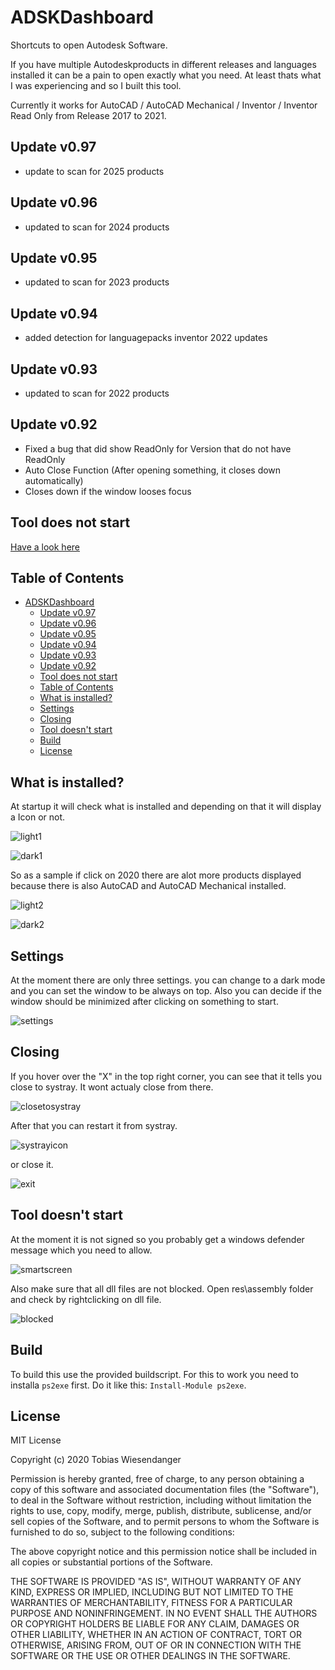 # ADSKDashboard

Shortcuts to open Autodesk Software.

If you have multiple Autodeskproducts in different releases and languages installed it can be a pain to open exactly what you need. At least thats what I was experiencing and so I built this tool.

Currently it works for AutoCAD / AutoCAD Mechanical / Inventor / Inventor Read Only from Release 2017 to 2021.

## Update v0.97

- update to scan for 2025 products

## Update v0.96

- updated to scan for 2024 products

## Update v0.95

- updated to scan for 2023 products

## Update v0.94

- added detection for languagepacks inventor 2022 updates

## Update v0.93

- updated to scan for 2022 products

## Update v0.92

- Fixed a bug that did show ReadOnly for Version that do not have ReadOnly
- Auto Close Function (After opening something, it closes down automatically)
- Closes down if the window looses focus

## Tool does not start

[Have a look here](https://github.com/TWiesendanger/ADSKDashboardPS#tool-doesnt-start)

## Table of Contents

- [ADSKDashboard](#adskdashboard)
  - [Update v0.97](#update-v097)
  - [Update v0.96](#update-v096)
  - [Update v0.95](#update-v095)
  - [Update v0.94](#update-v094)
  - [Update v0.93](#update-v093)
  - [Update v0.92](#update-v092)
  - [Tool does not start](#tool-does-not-start)
  - [Table of Contents](#table-of-contents)
  - [What is installed?](#what-is-installed)
  - [Settings](#settings)
  - [Closing](#closing)
  - [Tool doesn't start](#tool-doesnt-start)
  - [Build](#build)
  - [License](#license)

## What is installed?

At startup it will check what is installed and depending on that it will display a Icon or not.

![light1](/docs/adskd_interface1_light.png)

![dark1](/docs/adskd_interface1_dark.png)

So as a sample if click on 2020 there are alot more products displayed because there is also AutoCAD and AutoCAD Mechanical installed.

![light2](/docs/adskd_interface2_light.png)

![dark2](/docs/adskd_interface2_dark.png)

## Settings

At the moment there are only three settings. you can change to a dark mode and you can set the window to be always on top.
Also you can decide if the window should be minimized after clicking on something to start.

![settings](/docs/adskd_settings.png)

## Closing

If you hover over the "X" in the top right corner, you can see that it tells you close to systray. It wont actualy close from there.

![closetosystray](/docs/adskd_closetosystray.png)

After that you can restart it from systray.

![systrayicon](/docs/adskd_systrayicon.png)

or close it.

![exit](/docs/adskd_exit.png)

## Tool doesn't start

At the moment it is not signed so you probably get a windows defender message which you need to allow.

![smartscreen](/docs/adskd_smartscreen.png)

Also make sure that all dll files are not blocked. Open res\assembly folder and check by rightclicking on dll file.

![blocked](/docs/adskd_blocked.jpg)

## Build

To build this use the provided buildscript. For this to work you need to installa `ps2exe` first. Do it like this: `Install-Module ps2exe`.

## License

MIT License

Copyright (c) 2020 Tobias Wiesendanger

Permission is hereby granted, free of charge, to any person obtaining a copy of this software and associated documentation files (the "Software"), to deal in the Software without restriction, including without limitation the rights to use, copy, modify, merge, publish, distribute, sublicense, and/or sell copies of the Software, and to permit persons to whom the Software is furnished to do so, subject to the following conditions:

The above copyright notice and this permission notice shall be included in all copies or substantial portions of the Software.

THE SOFTWARE IS PROVIDED "AS IS", WITHOUT WARRANTY OF ANY KIND, EXPRESS OR IMPLIED, INCLUDING BUT NOT LIMITED TO THE WARRANTIES OF MERCHANTABILITY, FITNESS FOR A PARTICULAR PURPOSE AND NONINFRINGEMENT. IN NO EVENT SHALL THE AUTHORS OR COPYRIGHT HOLDERS BE LIABLE FOR ANY CLAIM, DAMAGES OR OTHER LIABILITY, WHETHER IN AN ACTION OF CONTRACT, TORT OR OTHERWISE, ARISING FROM, OUT OF OR IN CONNECTION WITH THE SOFTWARE OR THE USE OR OTHER DEALINGS IN THE SOFTWARE.

